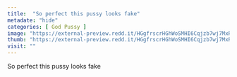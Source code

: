 ```yaml
---
title:  "So perfect this pussy looks fake"
metadate: "hide"
categories: [ God Pussy ]
image: "https://external-preview.redd.it/HGgfrscrHGhWoSMHI6Cqjzb7wj7MxRO8GtMm_lm3tqo.jpg?auto=webp&s=271d9d4fd384221b1ee2d8d96d099432be6a7026"
thumb: "https://external-preview.redd.it/HGgfrscrHGhWoSMHI6Cqjzb7wj7MxRO8GtMm_lm3tqo.jpg?width=216&crop=smart&auto=webp&s=37eaf0565221364362b85a5f00c612ea4d3d30aa"
visit: ""
---
```

So perfect this pussy looks fake
